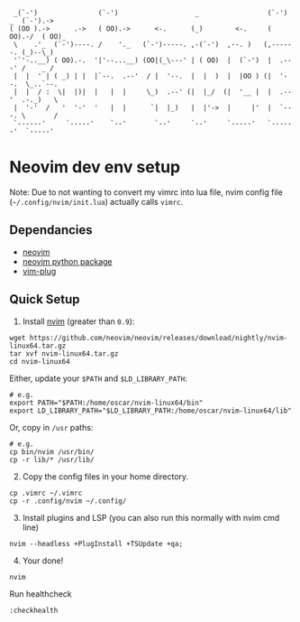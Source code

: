 ```
 _(`-')               (`-')                   _                 (`-')  _  (`-').-> 
( (OO ).->      .->   ( OO).->      <-.      (_)        <-.     ( OO).-/  ( OO)_   
 \    .'_  (`-')----. /    '._   (`-')-----. ,-(`-')  ,--. )   (,------. (_)--\_)  
 '`'-..__) ( OO).-.  '|'--...__) (OO|(_\---' | ( OO)  |  (`-')  |  .---' /    _ /  
 |  |  ' | ( _) | |  |`--.  .--'  / |  '--.  |  |  )  |  |OO ) (|  '--.  \_..`--.  
 |  |  / :  \|  |)|  |   |  |     \_)  .--' (|  |_/  (|  '__ |  |  .--'  .-._)   \ 
 |  '-'  /   '  '-'  '   |  |      `|  |_)   |  |'->  |     |'  |  `---. \       / 
 `------'     `-----'    `--'       `--'     `--'     `-----'   `------'  `-----'  
```
# Neovim dev env setup 
Note: Due to not wanting to convert my vimrc into lua file, nvim config file (`~/.config/nvim/init.lua`) actually calls `vimrc`. 

## Dependancies
- [neovim](https://github.com/neovim/neovim)
- [neovim python package](https://pypi.org/project/neovim)
- [vim-plug](https://github.com/junegunn/vim-plug)

## Quick Setup
1) Install [nvim](https://github.com/neovim/neovim/releases) (greater than `0.9`):
```
wget https://github.com/neovim/neovim/releases/download/nightly/nvim-linux64.tar.gz
tar xvf nvim-linux64.tar.gz
cd nvim-linux64
```
Either, update your `$PATH` and `$LD_LIBRARY_PATH`:
```
# e.g.
export PATH="$PATH:/home/oscar/nvim-linux64/bin"
export LD_LIBRARY_PATH="$LD_LIBRARY_PATH:/home/oscar/nvim-linux64/lib"
```
Or, copy in `/usr` paths:
```
# e.g.
cp bin/nvim /usr/bin/
cp -r lib/* /usr/lib/
```

2) Copy the config files in your home directory.
```
cp .vimrc ~/.vimrc
cp -r .config/nvim ~/.config/
```

3) Install plugins and LSP (you can also run this normally with nvim cmd line)
```
nvim --headless +PlugInstall +TSUpdate +qa;
```

4) Your done! 
```
nvim
```

Run healthcheck
```
:checkhealth
```
